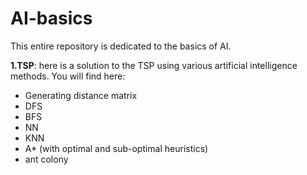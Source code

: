 # AI-basics

This entire repository is dedicated to the basics of AI.

**1.TSP**: here is a solution to the TSP using various artificial intelligence methods. You will find here:

- Generating distance matrix
- DFS
- BFS
- NN
- KNN
- A* (with optimal and sub-optimal heuristics)
- ant colony
